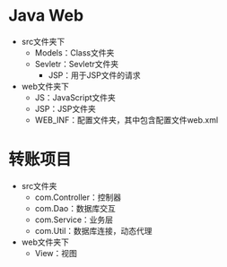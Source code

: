 # Java Web
<ul>
<li>src文件夹下
<ul>
<li>Models：Class文件夹</li>
<li>Sevletr：Sevletr文件夹
<ul>
<li>JSP：用于JSP文件的请求</li>
</ul>
</li>
</ul>
</li>
<li>web文件夹下
<ul>
<li>JS：JavaScript文件夹</li>
<li>JSP：JSP文件夹</li>
<li>WEB_INF：配置文件夹，其中包含配置文件web.xml</li>
</ul>
</li>
</ul>

# 转账项目
<ul>
<li>src文件夹
<ul>
<li>com.Controller：控制器</li>
<li>com.Dao：数据库交互</li>
<li>com.Service：业务层</li>
<li>com.Util：数据库连接，动态代理</li>
</ul>
<li>web文件夹下
<ul>
<li>View：视图</li>
</ul>
</li>
</ul>
